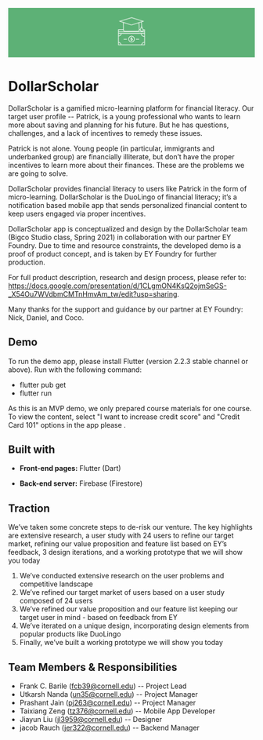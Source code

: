 ![BookClub_screenshot](./title_banner.jpg)

# DollarScholar

DollarScholar is a gamified micro-learning platform for financial literacy. Our target user profile -- Patrick, is a young professional who wants to learn more about saving and planning for his future. But he has questions, challenges, and a lack of incentives to remedy these issues. 

Patrick is not alone. Young people (in particular, immigrants and underbanked group) are financially illiterate, but don’t have the proper incentives to learn more about their finances. These are the problems we are going to solve.

DollarScholar provides financial literacy to users like Patrick in the form of micro-learning.
DollarScholar is the DuoLingo of financial literacy; it’s a notification based mobile app that sends personalized financial content to keep users engaged via proper incentives.

DollarScholar app is conceptualized and design by the DollarScholar team (Bigco Studio class, Spring 2021) in collaboration with our partner EY Foundry. Due to time and resource constraints, the developed demo is a proof of product concept, and is taken by EY Foundry for further production.

For full product description, research and design process, please refer to: https://docs.google.com/presentation/d/1CLgmON4KsQ2ojmSeGS-_X54Ou7WVdbmCMTnHmvAm_tw/edit?usp=sharing.

Many thanks for the support and guidance by our partner at EY Foundry: Nick, Daniel, and Coco.


## Demo
To run the demo app, please install Flutter (version 2.2.3 stable channel or above). Run with the following command:

- flutter pub get
- flutter run

As this is an MVP demo, we only prepared course materials for one course. To view the content, select "I want to increase credit score" and "Credit Card 101" options in the app please .

## Built with 

- **Front-end pages:** Flutter (Dart)

-  **Back-end server:** Firebase (Firestore)

  

## Traction

We’ve taken some concrete steps to de-risk our venture. The key highlights are extensive research, a user study with 24 users to refine our target market, refining our value proposition and feature list based on EY’s feedback, 3 design iterations, and a working prototype that we will show you today


1. We’ve conducted extensive research on the user problems and competitive landscape
2. We’ve refined our target market of users based on a user study composed of 24 users
3. We’ve refined our value proposition and our feature list keeping our target user in mind - based on feedback from EY
4. We’ve iterated on a unique design, incorporating design elements from popular products like DuoLingo
5. Finally, we’ve built a working prototype we will show you today


## Team Members & Responsibilities
- Frank C. Barile (fcb39@cornell.edu) -- Project Lead
- Utkarsh Nanda (un35@cornell.edu) -- Project Manager
- Prashant Jain (pj263@cornell.edu) -- Project Manager
- Taixiang Zeng (tz376@cornell.edu) -- Mobile App Developer
- Jiayun Liu (jl3959@cornell.edu) -- Designer
- jacob Rauch (jer322@cornell.edu) -- Backend Manager

